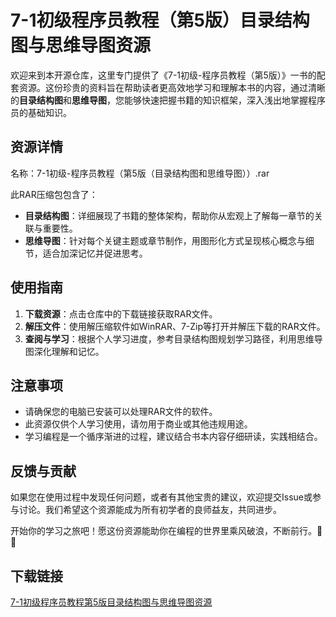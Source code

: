 # 7-1初级程序员教程（第5版）目录结构图与思维导图资源

欢迎来到本开源仓库，这里专门提供了《7-1初级-程序员教程（第5版）》一书的配套资源。这份珍贵的资料旨在帮助读者更高效地学习和理解本书的内容，通过清晰的**目录结构图**和**思维导图**，您能够快速把握书籍的知识框架，深入浅出地掌握程序员的基础知识。

## 资源详情

名称：7-1初级-程序员教程（第5版（目录结构图和思维导图））.rar

此RAR压缩包包含了：
- **目录结构图**：详细展现了书籍的整体架构，帮助你从宏观上了解每一章节的关联与重要性。
- **思维导图**：针对每个关键主题或章节制作，用图形化方式呈现核心概念与细节，适合加深记忆并促进思考。

## 使用指南

1. **下载资源**：点击仓库中的下载链接获取RAR文件。
2. **解压文件**：使用解压缩软件如WinRAR、7-Zip等打开并解压下载的RAR文件。
3. **查阅与学习**：根据个人学习进度，参考目录结构图规划学习路径，利用思维导图深化理解和记忆。

## 注意事项
- 请确保您的电脑已安装可以处理RAR文件的软件。
- 此资源仅供个人学习使用，请勿用于商业或其他违规用途。
- 学习编程是一个循序渐进的过程，建议结合书本内容仔细研读，实践相结合。

## 反馈与贡献
如果您在使用过程中发现任何问题，或者有其他宝贵的建议，欢迎提交Issue或参与讨论。我们希望这个资源能成为所有初学者的良师益友，共同进步。

开始你的学习之旅吧！愿这份资源能助你在编程的世界里乘风破浪，不断前行。🌟🚀

## 下载链接

[7-1初级程序员教程第5版目录结构图与思维导图资源](https://pan.quark.cn/s/782c1682d302)